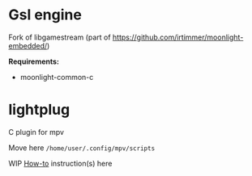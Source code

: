 # Gsl engine
Fork of libgamestream (part of https://github.com/irtimmer/moonlight-embedded/)

<b>Requirements:</b>
<ul>
<li>moonlight-common-c</li>
</ul>

# lightplug

C plugin for mpv

Move here `/home/user/.config/mpv/scripts`

WIP [How-to](https://github.com/acroobat/gsl/wiki) instruction(s) here
